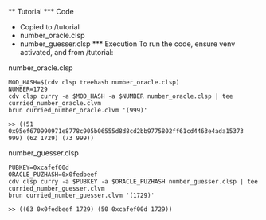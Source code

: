 
** Tutorial
*** Code
- Copied to /tutorial
- number_oracle.clsp
- number_guesser.clsp
*** Execution
To run the code, ensure venv activated, and from /tutorial:


number_oracle.clsp
```
MOD_HASH=$(cdv clsp treehash number_oracle.clsp)
NUMBER=1729
cdv clsp curry -a $MOD_HASH -a $NUMBER number_oracle.clsp | tee curried_number_oracle.clvm
brun curried_number_oracle.clvm '(999)'

>> ((51 0x95ef670990971e8778c905b06555d8d8cd2bb9775802ff61cd4463e4ada15373 999) (62 1729) (73 999))
```


number_guesser.clsp
```
PUBKEY=0xcafef00d
ORACLE_PUZHASH=0x0fedbeef
cdv clsp curry -a $PUBKEY -a $ORACLE_PUZHASH number_guesser.clsp | tee curried_number_guesser.clvm
brun curried_number_guesser.clvm '(1729)'

>> ((63 0x0fedbeef 1729) (50 0xcafef00d 1729))
```